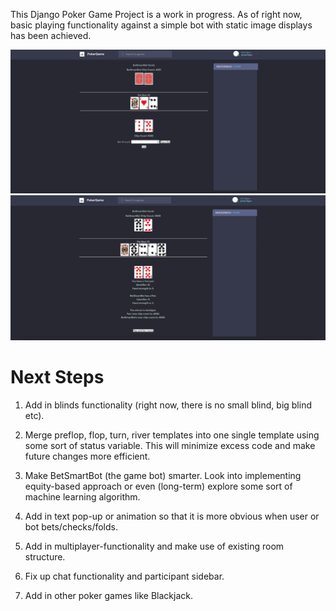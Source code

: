 This Django Poker Game Project is a work in progress. As of right now, basic playing functionality against a simple bot with static image displays has been achieved.

![Screenshot of In-Game Play](static/images/screenshot2.png)
![Screenshot of End of Hand](static/images/screenshot.png)

# Next Steps
1. Add in blinds functionality (right now, there is no small blind, big blind etc).

2. Merge preflop, flop, turn, river templates into one single template using some sort of status variable. This will minimize excess code and make future changes more efficient.

3. Make BetSmartBot (the game bot) smarter. Look into implementing equity-based approach or even (long-term) explore some sort of machine learning algorithm.

4. Add in text pop-up or animation so that it is more obvious when user or bot bets/checks/folds.

5. Add in multiplayer-functionality and make use of existing room structure.

6. Fix up chat functionality and participant sidebar.

7. Add in other poker games like Blackjack.

